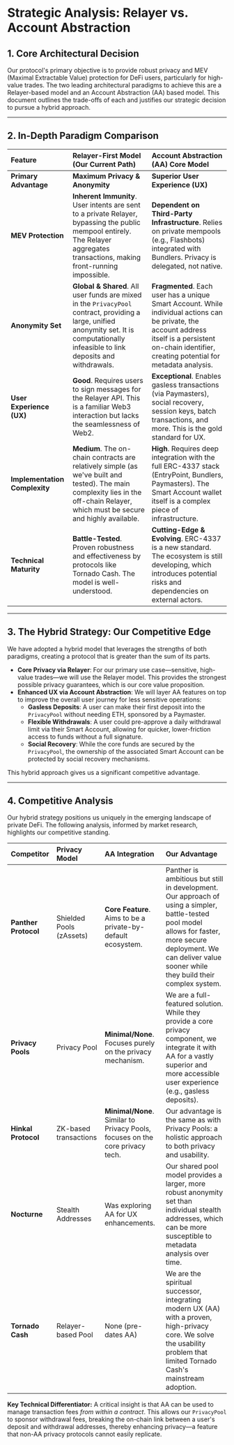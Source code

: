 # Strategic Analysis: Relayer vs. Account Abstraction

## 1. Core Architectural Decision

Our protocol's primary objective is to provide robust privacy and MEV (Maximal Extractable Value) protection for DeFi users, particularly for high-value trades. The two leading architectural paradigms to achieve this are a Relayer-based model and an Account Abstraction (AA) based model. This document outlines the trade-offs of each and justifies our strategic decision to pursue a hybrid approach.

---

## 2. In-Depth Paradigm Comparison

| Feature                       | Relayer-First Model (Our Current Path)                                                                                                                                                    | Account Abstraction (AA) Core Model                                                                                                                                                                      |
| :---------------------------- | :---------------------------------------------------------------------------------------------------------------------------------------------------------------------------------------- | :------------------------------------------------------------------------------------------------------------------------------------------------------------------------------------------------------- |
| **Primary Advantage**         | **Maximum Privacy & Anonymity**                                                                                                                                                           | **Superior User Experience (UX)**                                                                                                                                                                        |
| **MEV Protection**            | **Inherent Immunity**. User intents are sent to a private Relayer, bypassing the public mempool entirely. The Relayer aggregates transactions, making front-running impossible.           | **Dependent on Third-Party Infrastructure**. Relies on private mempools (e.g., Flashbots) integrated with Bundlers. Privacy is delegated, not native.                                                    |
| **Anonymity Set**             | **Global & Shared**. All user funds are mixed in the `PrivacyPool` contract, providing a large, unified anonymity set. It is computationally infeasible to link deposits and withdrawals. | **Fragmented**. Each user has a unique Smart Account. While individual actions can be private, the account address itself is a persistent on-chain identifier, creating potential for metadata analysis. |
| **User Experience (UX)**      | **Good**. Requires users to sign messages for the Relayer API. This is a familiar Web3 interaction but lacks the seamlessness of Web2.                                                    | **Exceptional**. Enables gasless transactions (via Paymasters), social recovery, session keys, batch transactions, and more. This is the gold standard for UX.                                           |
| **Implementation Complexity** | **Medium**. The on-chain contracts are relatively simple (as we've built and tested). The main complexity lies in the off-chain Relayer, which must be secure and highly available.       | **High**. Requires deep integration with the full ERC-4337 stack (EntryPoint, Bundlers, Paymasters). The Smart Account wallet itself is a complex piece of infrastructure.                               |
| **Technical Maturity**        | **Battle-Tested**. Proven robustness and effectiveness by protocols like Tornado Cash. The model is well-understood.                                                                      | **Cutting-Edge & Evolving**. ERC-4337 is a new standard. The ecosystem is still developing, which introduces potential risks and dependencies on external actors.                                        |

---

## 3. The Hybrid Strategy: Our Competitive Edge

We have adopted a hybrid model that leverages the strengths of both paradigms, creating a protocol that is greater than the sum of its parts.

- **Core Privacy via Relayer**: For our primary use case—sensitive, high-value trades—we will use the Relayer model. This provides the strongest possible privacy guarantees, which is our core value proposition.
- **Enhanced UX via Account Abstraction**: We will layer AA features on top to improve the overall user journey for less sensitive operations:
  - **Gasless Deposits**: A user can make their first deposit into the `PrivacyPool` without needing ETH, sponsored by a Paymaster.
  - **Flexible Withdrawals**: A user could pre-approve a daily withdrawal limit via their Smart Account, allowing for quicker, lower-friction access to funds without a full signature.
  - **Social Recovery**: While the core funds are secured by the `PrivacyPool`, the ownership of the associated Smart Account can be protected by social recovery mechanisms.

This hybrid approach gives us a significant competitive advantage.

---

## 4. Competitive Analysis

Our hybrid strategy positions us uniquely in the emerging landscape of private DeFi. The following analysis, informed by market research, highlights our competitive standing.

| Competitor           | Privacy Model            | AA Integration                                                                | Our Advantage                                                                                                                                                                                                          |
| :------------------- | :----------------------- | :---------------------------------------------------------------------------- | :--------------------------------------------------------------------------------------------------------------------------------------------------------------------------------------------------------------------- |
| **Panther Protocol** | Shielded Pools (zAssets) | **Core Feature**. Aims to be a private-by-default ecosystem.                  | Panther is ambitious but still in development. Our approach of using a simpler, battle-tested pool model allows for faster, more secure deployment. We can deliver value sooner while they build their complex system. |
| **Privacy Pools**    | Privacy Pool             | **Minimal/None**. Focuses purely on the privacy mechanism.                    | We are a full-featured solution. While they provide a core privacy component, we integrate it with AA for a vastly superior and more accessible user experience (e.g., gasless deposits).                              |
| **Hinkal Protocol**  | ZK-based transactions    | **Minimal/None**. Similar to Privacy Pools, focuses on the core privacy tech. | Our advantage is the same as with Privacy Pools: a holistic approach to both privacy and usability.                                                                                                                    |
| **Nocturne**         | Stealth Addresses        | Was exploring AA for UX enhancements.                                         | Our shared pool model provides a larger, more robust anonymity set than individual stealth addresses, which can be more susceptible to metadata analysis over time.                                                    |
| **Tornado Cash**     | Relayer-based Pool       | None (pre-dates AA)                                                           | We are the spiritual successor, integrating modern UX (AA) with a proven, high-privacy core. We solve the usability problem that limited Tornado Cash's mainstream adoption.                                           |

**Key Technical Differentiator:** A critical insight is that AA can be used to manage transaction fees _from within a contract_. This allows our `PrivacyPool` to sponsor withdrawal fees, breaking the on-chain link between a user's deposit and withdrawal addresses, thereby enhancing privacy—a feature that non-AA privacy protocols cannot easily replicate.
